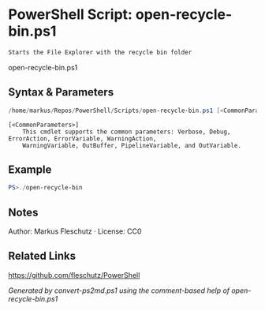 # PowerShell Script: open-recycle-bin.ps1
```powershell
Starts the File Explorer with the recycle bin folder
```

open-recycle-bin.ps1

## Syntax & Parameters
```powershell
/home/markus/Repos/PowerShell/Scripts/open-recycle-bin.ps1 [<CommonParameters>]
```

```
[<CommonParameters>]
    This cmdlet supports the common parameters: Verbose, Debug, ErrorAction, ErrorVariable, WarningAction, 
    WarningVariable, OutBuffer, PipelineVariable, and OutVariable.
```

## Example
```powershell
PS>./open-recycle-bin
```


## Notes
Author: Markus Fleschutz · License: CC0

## Related Links
https://github.com/fleschutz/PowerShell

*Generated by convert-ps2md.ps1 using the comment-based help of open-recycle-bin.ps1*

